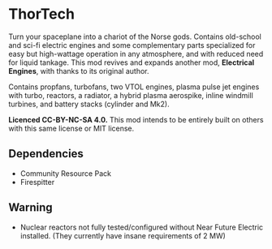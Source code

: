 # ThorTech
Turn your spaceplane into a chariot of the Norse gods. Contains old-school and sci-fi electric engines and some complementary parts specialized for easy but high-wattage operation in any atmosphere, and with reduced need for liquid tankage. This mod revives and expands another mod, **Electrical Engines**, with thanks to its original author.

Contains propfans, turbofans, two VTOL engines, plasma pulse jet engines with turbo, reactors, a radiator, a hybrid plasma aerospike, inline windmill turbines, and battery stacks (cylinder and Mk2).

**Licenced CC-BY-NC-SA 4.0.** This mod intends to be entirely built on others with this same license or MIT license.

## Dependencies
* Community Resource Pack
* Firespitter

## Warning
* Nuclear reactors not fully tested/configured without Near Future Electric installed. (They currently have insane requirements of 2 MW)